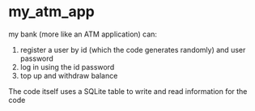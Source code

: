 # my_atm_app
my bank (more like an ATM application) can:
1) register a user by id (which the code generates randomly) and user password
2) log in using the id password
3) top up and withdraw balance

The code itself uses a SQLite table to write and read information for the code
